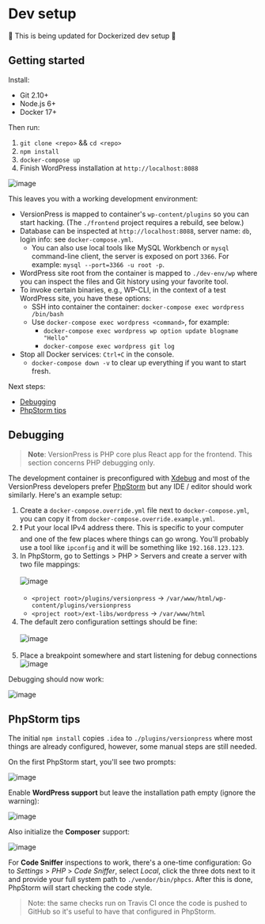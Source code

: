 # Dev setup

🚧 This is being updated for Dockerized dev setup 🚧

## Getting started

Install:

- Git 2.10+
- Node.js 6+ 
- Docker 17+

Then run:

1. `git clone <repo>` && `cd <repo>`
2. `npm install`
3. `docker-compose up`
4. Finish WordPress installation at `http://localhost:8088`

![image](https://cloud.githubusercontent.com/assets/101152/26283542/17fccd8a-3e2b-11e7-9881-a26fbb49d144.png)

This leaves you with a working development environment:

- VersionPress is mapped to container's `wp-content/plugins` so you can start hacking. (The `./frontend` project requires a rebuild, see below.)
- Database can be inspected at `http://localhost:8088`, server name: `db`, login info: see `docker-compose.yml`.
    - You can also use local tools like MySQL Workbench or `mysql` command-line client, the server is exposed on port `3366`. For example: `mysql --port=3366 -u root -p`.
- WordPress site root from the container is mapped to `./dev-env/wp` where you can inspect the files and Git history using your favorite tool.
- To invoke certain binaries, e.g., WP-CLI, in the context of a test WordPress site, you have these options:
    - SSH into container the container: `docker-compose exec wordpress /bin/bash`
    - Use `docker-compose exec wordpress <command>`, for example:
        - `docker-compose exec wordpress wp option update blogname "Hello"`
        - `docker-compose exec wordpress git log`
- Stop all Docker services: `Ctrl+C` in the console.
    - `docker-compose down -v` to clear up everything if you want to start fresh.

Next steps:

- [Debugging](#debugging)
- [PhpStorm tips](#phpstorm)

## Debugging

> **Note**: VersionPress is PHP core plus React app for the frontend. This section concerns PHP debugging only.

The development container is preconfigured with [Xdebug](https://xdebug.org/) and most of the VersionPress developers prefer [PhpStorm](https://www.jetbrains.com/phpstorm/) but any IDE / editor should work similarly. Here's an example setup:

1. Create a `docker-compose.override.yml` file next to `docker-compose.yml`, you can copy it from `docker-compose.override.example.yml`.
2. ❗ Put your local IPv4 address there. This is specific to your computer and one of the few places where things can go wrong. You'll probably use a tool like `ipconfig` and it will be something like `192.168.123.123`.
3. In PhpStorm, go to Settings > PHP > Servers and create a server with two file mappings:<br><br>![image](https://cloud.githubusercontent.com/assets/101152/26285020/999202ea-3e47-11e7-8859-c792ca0d7d36.png)<br><br>
    - `<project root>/plugins/versionpress` -> `/var/www/html/wp-content/plugins/versionpress`
    - `<project root>/ext-libs/wordpress` -> `/var/www/html`
4. The default zero configuration settings should be fine: <br><br>![image](https://cloud.githubusercontent.com/assets/101152/26285067/34fefbd4-3e48-11e7-8f11-544507a1c5f7.png)<br><br>
5. Place a breakpoint somewhere and start listening for debug connections ![image](https://cloud.githubusercontent.com/assets/101152/26285076/5b9b2ca4-3e48-11e7-8ea3-280f9027831a.png)

Debugging should now work:

![image](https://cloud.githubusercontent.com/assets/101152/26285090/bb8aa432-3e48-11e7-973a-944abfe0039e.png)
    
<div id="phpstorm"></div>

## PhpStorm tips

The initial `npm install` copies `.idea` to `./plugins/versionpress` where most things are already configured, however, some manual steps are still needed.

On the first PhpStorm start, you'll see two prompts:

![image](https://cloud.githubusercontent.com/assets/101152/26286846/c369a5b0-3e6e-11e7-8781-c1a3c8446aa6.png)

Enable **WordPress support** but leave the installation path empty (ignore the warning):

![image](https://cloud.githubusercontent.com/assets/101152/26286883/6d11d22c-3e6f-11e7-94eb-a4c0287fb181.png)

Also initialize the **Composer** support:

![image](https://cloud.githubusercontent.com/assets/101152/26286903/c2d1befc-3e6f-11e7-9296-062fbed20983.png)

For **Code Sniffer** inspections to work, there's a one-time configuration: Go to *Settings* > *PHP* > *Code Sniffer*, select *Local*, click the three dots next to it and provide your full system path to `./vendor/bin/phpcs`. After this is done, PhpStorm will start checking the code style.

> Note: the same checks run on Travis CI once the code is pushed to GitHub so it's useful to have that configured in PhpStorm.
